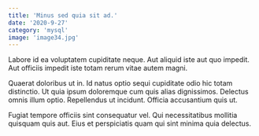 ```yaml
---
title: 'Minus sed quia sit ad.'
date: '2020-9-27'
category: 'mysql'
image: 'image34.jpg'
---
```


Labore id ea voluptatem cupiditate neque. Aut aliquid iste aut quo impedit. Aut officiis impedit iste totam rerum vitae autem magni.
 Quaerat doloribus ut in. Id natus optio sequi cupiditate odio hic totam distinctio. Ut quia ipsum doloremque cum quis alias dignissimos. Delectus omnis illum optio. Repellendus ut incidunt. Officia accusantium quis ut.
 Fugiat tempore officiis sint consequatur vel. Qui necessitatibus mollitia quisquam quis aut. Eius et perspiciatis quam qui sint minima quia delectus.

